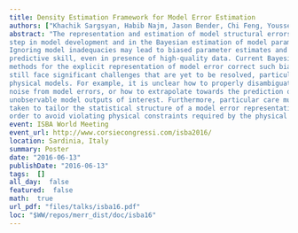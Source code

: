 ```yaml
---
title: Density Estimation Framework for Model Error Estimation
authors: ["Khachik Sargsyan, Habib Najm, Jason Bender, Chi Feng, Youssef Marzouk"]
abstract: "The representation and estimation of model structural errors is an important
step in model development and in the Bayesian estimation of model parameters.
Ignoring model inadequacies may lead to biased parameter estimates and poor
predictive skill, even in presence of high-quality data. Current Bayesian
methods for the explicit representation of model error correct such biases but
still face significant challenges that are yet to be resolved, particularly for
physical models. For example, it is unclear how to properly disambiguate data
noise from model errors, or how to extrapolate towards the prediction of
unobservable model outputs of interest. Furthermore, particular care must be
taken to tailor the statistical structure of a model error representation in
order to avoid violating physical constraints required by the physical system. <br> In order to overcome these challenges, we introduce a framework in which model errors are captured by allowing variability in specific model components and parameterizations for the purpose of achieving uncertain predictions that are consistent with the data, in both senses of mean and discrepancy; and appropriately disambiguate model and data errors. Model parameters are cast as random variables, reformulating the calibration problem as a density estimation, which is subsequently tackled with Bayesian inference. We use likelihood approximations, or moment-matching criteria in the spirit of Approximate Bayesian Computation (ABC), to build tractable likelihoods for the associated Bayesian inverse problem. We demonstrate the key strengths of the method on both synthetic cases and on practical applications."
event: ISBA World Meeting
event_url: http://www.corsiecongressi.com/isba2016/
location: Sardinia, Italy
summary: Poster
date: "2016-06-13"
publishDate: "2016-06-13"
tags:  []
all_day:  false
featured:  false
math:  true
url_pdf: "files/talks/isba16.pdf"
loc: "$WW/repos/merr_dist/doc/isba16"
---
```

